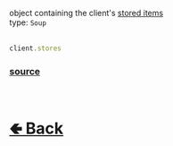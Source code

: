object containing the client's [stored items](https://github.com/shysolocup/noscord.js/wiki/Store)<br>
type: `Soup`<br><br>
```js
client.stores
```
### [source](https://github.com/shysolocup/noscord.js/blob/main/src/Services/StorageService/index.js)

<br> <h1> [🢀 Back](https://github.com/shysolocup/noscord.js/wiki/Client) </h1>